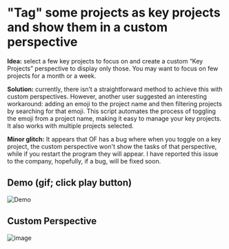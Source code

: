 # "Tag" some projects as key projects and show them in a custom perspective

**Idea:** select a few key projects to focus on and create a custom “Key Projects” perspective to display only those. You may want to focus on few projects for a month or a week.

**Solution:** currently, there isn’t a straightforward method to achieve this with custom perspectives. However, another user suggested an interesting workaround: adding an emoji to the project name and then filtering projects by searching for that emoji. This script automates the process of toggling the emoji from a project name, making it easy to manage your key projects. It also works with multiple projects selected.

**Minor glitch:** It appears that OF has a bug where when you toggle on a key project, the custom perspective won't show the tasks of that perspective, while if you restart the program they will appear. I have reported this issue to the company, hopefully, if a bug, will be fixed soon. 

## Demo (gif; click play button)

![Demo](https://github.com/rpapallas/of_scripts/assets/6514550/4a6a127d-e600-4357-aaa2-24a0ce7cc1dc)

## Custom Perspective

![image](https://github.com/rpapallas/of_scripts/assets/6514550/a18c3207-3aba-460c-a64e-b8ed849b9a46)
